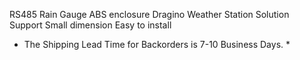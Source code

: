 RS485 Rain Gauge
ABS enclosure
Dragino Weather Station Solution Support
Small dimension
Easy to install
* The Shipping Lead Time for Backorders is 7-10 Business Days. *
